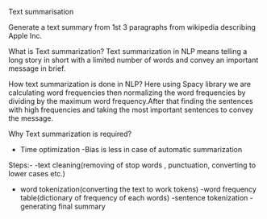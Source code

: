 Text summarisation 



Generate a text summary from 1st 3 paragraphs from wikipedia describing Apple Inc.


What is Text summarization?
Text summarization in NLP means telling a long story in short with a limited number of words and convey an important message in brief.

How text summarization is done in NLP?
Here using Spacy library we are calculating word frequencies then normalizing the word frequencies by dividing by the maximum word frequency.After that finding the sentences with high frequencies and taking the most important sentences to convey the message.

Why Text summarization is required?
- Time optimization
-Bias is less in case of automatic summarization

Steps:-
-text cleaning(removing of stop words , punctuation, converting to lower cases etc.)
- word tokenization(converting the text to work tokens)
-word frequency table(dictionary of frequency of each words)
-sentence tokenization
-generating final summary
